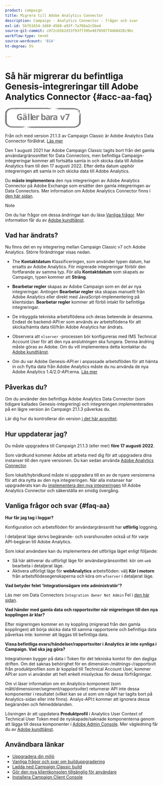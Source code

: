 ```yaml
---
product: campaign
title: Migrera till Adobe Analytics Connector
description: Campaign - Analytics Connector - frågor och svar
exl-id: 5bf61654-3d68-4560-a93f-7a768a2c5be4
source-git-commit: c072cb5b2d33f93ff395e4670507744b0d20c9bc
workflow-type: tm+mt
source-wordcount: '814'
ht-degree: 5%

---
```


# Så här migrerar du befintliga Genesis-integreringar till Adobe Analytics Connector {#acc-aa-faq}

![](../../assets/v7-only.svg)

Från och med version 21.1.3 av Campaign Classic är Adobe Analytics Data Connector föråldrat. [Läs mer](https://experienceleague.adobe.com/docs/analytics/import/dataconnectors/data-connectors-eol.html)

Den 1 augusti 2021 har Adobe Campaign Classic tagits bort från det gamla användargränssnittet för Data Connectors, men befintliga Campaign-integreringar kommer att fortsätta samla in och skicka data till Adobe Analytics fram till den 17 augusti 2022. Efter detta datum upphör integreringen att samla in och skicka data till Adobe Analytics.

Du **måste implementera** den nya integreringen av Adobe Analytics Connector på Adobe Exchange som ersätter den gamla integreringen av Data Connectors. Mer information om Adobe Analytics Connector finns i [den här sidan](../../platform/using/adobe-analytics-connector.md).

>[!NOTE]
>
>Om du har frågor om dessa ändringar kan du läsa [Vanliga frågor](#faq-aa). Mer information får du av [Adobe kundtjänst](https://helpx.adobe.com/se/enterprise/admin-guide.html/enterprise/using/support-for-experience-cloud.ug.html).

## Vad har ändrats?

Nu finns det en ny integrering mellan Campaign Classic v7 och Adobe Analytics. Större förändringar visas nedan.

* The **Kontaktdatum** Klassificeringen, som använder typen datum, har ersatts av Adobe Analytics. För migrerade integreringar förblir den fortfarande av samma typ. För alla **Kontaktdatum** som skapats av Campaign, typen kommer att **Sträng**.

* **Bearbetar regler** skapas av Adobe Campaign som en del av nya integreringar. Antingen **Bearbetar regler** ska skapas manuellt från Adobe Analytics eller direkt med JavaScript-implementering på klientsidan. **Bearbetar regler** kommer att förbli intakt för befintliga integreringar.

* De inbyggda tekniska arbetsflödena och deras beteende är desamma. Endast de backend-API:er som används av arbetsflödena för att skicka/hämta data till/från Adobe Analytics har ändrats.

* Observera att `nlserver` -processen bör konfigureras med IMS Technical Account User för att den nya anslutningen ska fungera. Denna ändring måste göras av Adobe. Om du vill implementera detta kontaktar du [Adobe kundtjänst](https://helpx.adobe.com/enterprise/admin-guide.html/enterprise/using/support-for-experience-cloud.ug.html).

* Om du var Adobe Genesis-API:er i anpassade arbetsflöden för att hämta in och flytta data från Adobe Analytics måste du nu använda de nya Adobe Analytics 1.4/2.0-API:erna. [Läs mer](https://adobeexchangeec.zendesk.com/hc/en-us/articles/360047148832-Replacements-for-Data-Connector-API-calls)

## Påverkas du?

Om du använder den befintliga Adobe Analytics Data Connector (som tidigare kallades Genesis-integrering) och integreringen implementerades på en lägre version än Campaign 21.1.3 påverkas du.

Lär dig hur du kontrollerar din version [i det här avsnittet](../../platform/using/launching-adobe-campaign.md#getting-your-campaign-version).

## Hur uppdaterar jag?

Du måste uppgradera till Campaign 21.1.3 (eller mer) **före 17 augusti 2022**.

Som värdkund kommer Adobe att arbeta med dig för att uppgradera dina instanser till den nyare versionen. Du kan sedan använda [Adobe Analytics Connector](../../platform/using/adobe-analytics-connector.md).

Som lokalt/hybridkund måste ni uppgradera till en av de nyare versionerna för att dra nytta av den nya integreringen.
När alla instanser har uppgraderats kan du [implementera den nya integreringen](../../platform/using/adobe-analytics-provisioning.md) till Adobe Analytics Connector och säkerställa en smidig övergång.

## Vanliga frågor och svar {#faq-aa}

**Hur får jag tag i loggar?**

Konfiguration och arbetsflöden för användargränssnitt har **utförlig** loggning.

I detaljerat läge skrivs begärande- och svarshuvuden också ut för varje API-begäran till Adobe Analytics.

Som lokal användare kan du implementera det utförliga läget enligt följande:

* Så här aktiverar du utförligt läge för användargränssnittet: kör om `web` bearbeta i detaljerat läge.
* Aktivera utförligt läge för **webAnalytics** arbetsflöden: välj **Kör i motorn** från arbetsflödesegenskaperna och köra om `wfserver` i detaljerat läge.

**Vad betyder felet &#39;Integrationsägare inte administratör&#39;?**

Läs mer om Data Connectors `Integration Owner Not Admin` Fel i [den här sidan](https://adobeexchangeec.zendesk.com/hc/en-us/articles/360035167932-Adobe-Analytics-Data-Connectors-Integration-Owner-Not-Admin-Error).

**Vad händer med gamla data och rapportsviter när migreringen till den nya kopplingen är klar?**

Efter migreringen kommer en ny koppling (migrerad från den gamla kopplingen) att börja skicka data till samma rapportserie och befintliga data påverkas inte: kommer att läggas till befintliga data.

**Vissa befintliga evars/händelser/rapportsviter i Analytics är inte synliga i Campaign. Vad ska jag göra?**

Integrationen bygger på data i Token för det tekniska kontot för den dagliga driften. Om det saknas behörighet för en dimension-/mätnings-/rapportsvit från produktprofilen som är kopplad till Technical Account User, kommer API:er som vi använder att helt enkelt misslyckas för dessa förfrågningar.

Om vi läser information om en Analytics-komponent (som mått/dimensioner/segment/rapportsviter) returnerar API inte dessa komponenter i resultatet (vilket kan se ut som om något har tagits bort på Analytics-sidan eller inte finns). Analys-API:t kommer att ignorera dessa begäranden och felmeddelanden.

Lösningen är att uppdatera **Produktprofil** i Analytics User Context of Technical User Token med de nyskapade/saknade komponenterna genom att lägga till dessa komponenter i [Adobe Admin Console](https://adminconsole.adobe.com/). Mer vägledning får du av [Adobe kundtjänst](https://helpx.adobe.com/enterprise/admin-guide.html/enterprise/using/support-for-experience-cloud.ug.html).

## Användbara länkar

* [Uppgradera din miljö](../../production/using/build-upgrade.md)
* [Vanliga frågor och svar om builduppgradering](../../platform/using/faq-build-upgrade.md)
* [Ladda ned Campaign Classic build](https://experience.adobe.com/#/downloads/content/software-distribution/en/campaign.html)
* [Gör den nya klientkonsolen tillgänglig för användare](../../installation/using/client-console-availability-for-windows.md)
* [Installera Campaign Client Console](../../installation/using/installing-the-client-console.md)
